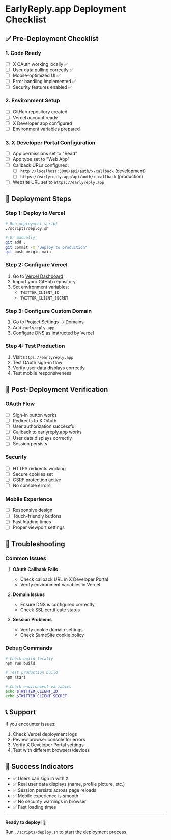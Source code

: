 # EarlyReply.app Deployment Checklist

## ✅ Pre-Deployment Checklist

### 1. Code Ready
- [ ] X OAuth working locally ✅
- [ ] User data pulling correctly ✅
- [ ] Mobile-optimized UI ✅
- [ ] Error handling implemented ✅
- [ ] Security features enabled ✅

### 2. Environment Setup
- [ ] GitHub repository created
- [ ] Vercel account ready
- [ ] X Developer app configured
- [ ] Environment variables prepared

### 3. X Developer Portal Configuration
- [ ] App permissions set to "Read"
- [ ] App type set to "Web App"
- [ ] Callback URLs configured:
  - [ ] `http://localhost:3000/api/auth/x-callback` (development)
  - [ ] `https://earlyreply.app/api/auth/x-callback` (production)
- [ ] Website URL set to `https://earlyreply.app`

## 🚀 Deployment Steps

### Step 1: Deploy to Vercel
```bash
# Run deployment script
./scripts/deploy.sh

# Or manually:
git add .
git commit -m "Deploy to production"
git push origin main
```

### Step 2: Configure Vercel
1. Go to [Vercel Dashboard](https://vercel.com/dashboard)
2. Import your GitHub repository
3. Set environment variables:
   - `TWITTER_CLIENT_ID`
   - `TWITTER_CLIENT_SECRET`

### Step 3: Configure Custom Domain
1. Go to Project Settings → Domains
2. Add `earlyreply.app`
3. Configure DNS as instructed by Vercel

### Step 4: Test Production
1. Visit `https://earlyreply.app`
2. Test OAuth sign-in flow
3. Verify user data displays correctly
4. Test mobile responsiveness

## 🔧 Post-Deployment Verification

### OAuth Flow
- [ ] Sign-in button works
- [ ] Redirects to X OAuth
- [ ] User authorization successful
- [ ] Callback to earlyreply.app works
- [ ] User data displays correctly
- [ ] Session persists

### Security
- [ ] HTTPS redirects working
- [ ] Secure cookies set
- [ ] CSRF protection active
- [ ] No console errors

### Mobile Experience
- [ ] Responsive design
- [ ] Touch-friendly buttons
- [ ] Fast loading times
- [ ] Proper viewport settings

## 🐛 Troubleshooting

### Common Issues
1. **OAuth Callback Fails**
   - Check callback URL in X Developer Portal
   - Verify environment variables in Vercel

2. **Domain Issues**
   - Ensure DNS is configured correctly
   - Check SSL certificate status

3. **Session Problems**
   - Verify cookie domain settings
   - Check SameSite cookie policy

### Debug Commands
```bash
# Check build locally
npm run build

# Test production build
npm start

# Check environment variables
echo $TWITTER_CLIENT_ID
echo $TWITTER_CLIENT_SECRET
```

## 📞 Support

If you encounter issues:
1. Check Vercel deployment logs
2. Review browser console for errors
3. Verify X Developer Portal settings
4. Test with different browsers/devices

## 🎉 Success Indicators

- ✅ Users can sign in with X
- ✅ Real user data displays (name, profile picture, etc.)
- ✅ Session persists across page reloads
- ✅ Mobile experience is smooth
- ✅ No security warnings in browser
- ✅ Fast loading times

---

**Ready to deploy!** 🚀

Run `./scripts/deploy.sh` to start the deployment process. 